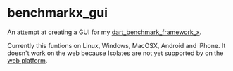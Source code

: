 # benchmarkx_gui

An attempt at creating a GUI for my [dart_benchmark_framework_x](https://github.com/winksaville/dart_benchmark_framework_x).

Currently this funtions on Linux, Windows, MacOSX, Android and iPhone.
It doesn't work on the web because Isolates are not yet supported
by on the [web platform](https://github.com/flutter/flutter/issues/33577).

